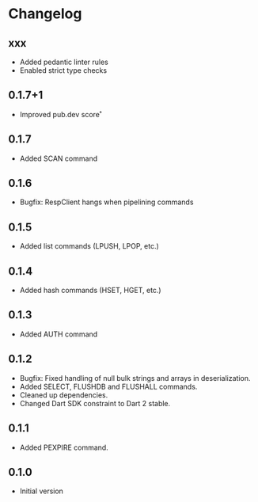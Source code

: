 # Changelog

## xxx

- Added pedantic linter rules
- Enabled strict type checks

## 0.1.7+1

- Improved pub.dev score˚

## 0.1.7

- Added SCAN command

## 0.1.6

- Bugfix: RespClient hangs when pipelining commands

## 0.1.5

- Added list commands (LPUSH, LPOP, etc.)

## 0.1.4

- Added hash commands (HSET, HGET, etc.)

## 0.1.3

- Added AUTH command

## 0.1.2

- Bugfix: Fixed handling of null bulk strings and arrays in deserialization.
- Added SELECT, FLUSHDB and FLUSHALL commands.
- Cleaned up dependencies.
- Changed Dart SDK constraint to Dart 2 stable. 

## 0.1.1

- Added PEXPIRE command. 

## 0.1.0

- Initial version
